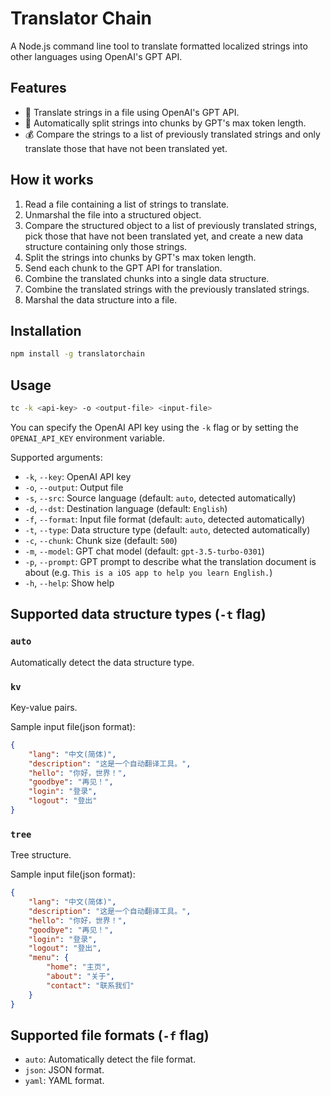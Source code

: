 # Translator Chain

A Node.js command line tool to translate formatted localized strings into other languages using OpenAI's GPT API.

## Features

- 🤖️ Translate strings in a file using OpenAI's GPT API.
- 🚀 Automatically split strings into chunks by GPT's max token length.
- 💰 Compare the strings to a list of previously translated strings and only translate those that have not been translated yet.

## How it works

1. Read a file containing a list of strings to translate.
2. Unmarshal the file into a structured object.
3. Compare the structured object to a list of previously translated strings, pick those that have not been translated yet, and create a new data structure containing only those strings.
4. Split the strings into chunks by GPT's max token length.
5. Send each chunk to the GPT API for translation.
6. Combine the translated chunks into a single data structure.
7. Combine the translated strings with the previously translated strings.
8. Marshal the data structure into a file.

## Installation

```bash
npm install -g translatorchain
```

## Usage

```bash
tc -k <api-key> -o <output-file> <input-file>
```

You can specify the OpenAI API key using the `-k` flag or by setting the `OPENAI_API_KEY` environment variable.

Supported arguments:

- `-k`, `--key`: OpenAI API key
- `-o`, `--output`: Output file
- `-s`, `--src`: Source language (default: `auto`, detected automatically)
- `-d`, `--dst`: Destination language (default: `English`)
- `-f`, `--format`: Input file format (default: `auto`, detected automatically)
- `-t`, `--type`: Data structure type (default: `auto`, detected automatically)
- `-c`, `--chunk`: Chunk size (default: `500`)
- `-m`, `--model`: GPT chat model (default: `gpt-3.5-turbo-0301`)
- `-p`, `--prompt`: GPT prompt to describe what the translation document is about (e.g. `This is a iOS app to help you learn English.`)
- `-h`, `--help`: Show help

## Supported data structure types (`-t` flag)

### `auto`

Automatically detect the data structure type.

### `kv`

Key-value pairs.

Sample input file(json format):

```json
{
    "lang": "中文(简体)",
    "description": "这是一个自动翻译工具。",
    "hello": "你好，世界！",
    "goodbye": "再见！",
    "login": "登录",
    "logout": "登出"
}
```

### `tree`

Tree structure.

Sample input file(json format):

```json
{
    "lang": "中文(简体)",
    "description": "这是一个自动翻译工具。",
    "hello": "你好，世界！",
    "goodbye": "再见！",
    "login": "登录",
    "logout": "登出",
    "menu": {
        "home": "主页",
        "about": "关于",
        "contact": "联系我们"
    }
}
```
## Supported file formats (`-f` flag)

* `auto`: Automatically detect the file format.
* `json`: JSON format.
* `yaml`: YAML format.